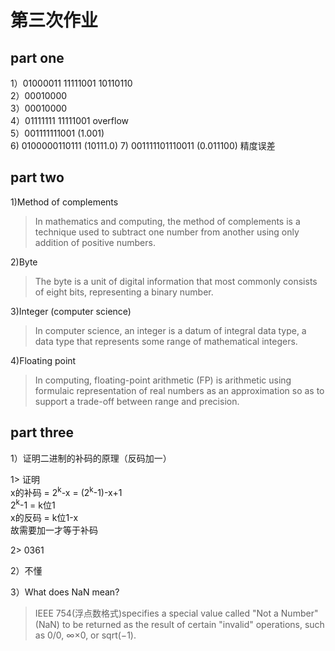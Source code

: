 # 第三次作业

## part one
1）01000011 11111001 10110110  
2）00010000  
3）00010000  
4）01111111 11111001 overflow  
5）001111111001 (1.001)  
6) 0100000110111 (10111.0)
7) 001111101110011 (0.011100)  精度误差

## part two
1)Method of complements  
>In mathematics and computing, the method of complements is a technique used to subtract one number from another using only addition of positive numbers. 

2)Byte  
>The byte is a unit of digital information that most commonly consists of eight bits, representing a binary number.

3)Integer (computer science)  
>In computer science, an integer is a datum of integral data type, a data type that represents some range of mathematical integers.

4)Floating point  
>In computing, floating-point arithmetic (FP) is arithmetic using formulaic representation of real numbers as an approximation so as to support a trade-off between range and precision. 

## part three

1）证明二进制的补码的原理（反码加一）

1> 证明  
x的补码 = 2<sup>k</sup>-x = (2<sup>k</sup>-1)-x+1  
2<sup>k</sup>-1 = k位1  
x的反码 = k位1-x  
故需要加一才等于补码

2> 0361  

2）不懂

3）What does NaN mean?

>IEEE 754(浮点数格式)specifies a special value called "Not a Number" (NaN) to be returned as the result of certain "invalid" operations, such as 0/0, ∞×0, or sqrt(−1). 